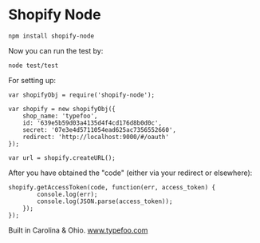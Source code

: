 # Shopify Node

    npm install shopify-node

Now you can run the test by:

    node test/test

For setting up:

    var shopifyObj = require('shopify-node');
    
    var shopify = new shopifyObj({
    	shop_name: 'typefoo',
    	id: '639e5b59d03a4135d4f4cd176d8b0d0c',
    	secret: '07e3e4d5711054ead625ac7356552660',
    	redirect: 'http://localhost:9000/#/oauth'
    });
    
    var url = shopify.createURL();

After you have obtained the "code" (either via your redirect or elsewhere):

    shopify.getAccessToken(code, function(err, access_token) {
    		console.log(err);
    		console.log(JSON.parse(access_token));
    	});
    });

Built in Carolina & Ohio. www.typefoo.com